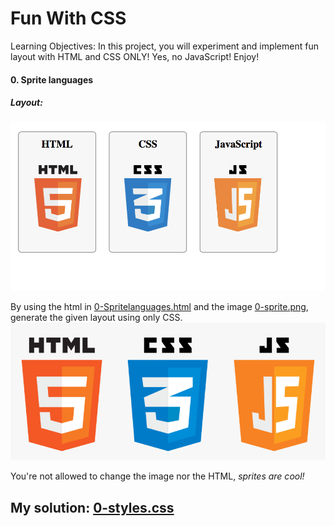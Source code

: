 # Fun With CSS
Learning Objectives:
In this project, you will experiment and implement fun layout with HTML and CSS ONLY!
Yes, no JavaScript!
Enjoy!

#### 0. Sprite languages
##### Layout:
![layout](0-layout.png)

By using the html in [0-Spritelanguages.html](**0-Spritelanguages.html**) and the image [0-sprite.png](**0-sprite.png**), generate the given layout using only CSS.\
![0-sprite.png](0-sprite.png)

You're not allowed to change the image nor the HTML, *sprites are cool!*

My solution: [0-styles.css](0-styles.css)
---
